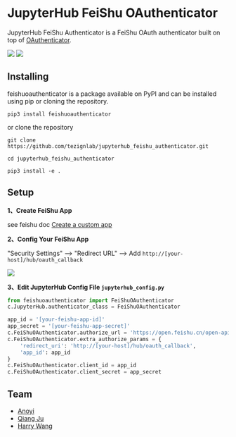 # JupyterHub FeiShu OAuthenticator
JupyterHub FeiShu Authenticator is a FeiShu OAuth authenticator built on top of [OAuthenticator](https://github.com/jupyterhub/oauthenticator).

![](https://img.shields.io/badge/python-3.6%2B-blue.svg) ![](https://img.shields.io/badge/PYPI-0.0.1-orange.svg)

## Installing

feishuoauthenticator is a package available on PyPI and can be installed using pip or cloning the repository.

```
pip3 install feishuoauthenticator
```

or clone the repository

```
git clone https://github.com/tezignlab/jupyterhub_feishu_authenticator.git

cd jupyterhub_feishu_authenticator

pip3 install -e .
```


## Setup

**1、Create FeiShu App**

see feishu doc [Create a custom app](https://open.feishu.cn/document/uQjL04CN/ukzM04SOzQjL5MDN)


**2、Config Your FeiShu App**

"Security Settings" --> "Redirect URL" --> Add `http://[your-host]/hub/oauth_callback`

![](https://user-images.githubusercontent.com/595772/114486465-f675f200-9bdb-11eb-87cf-49eb1a13e60f.png)


**3、Edit JupyterHub Config File `jupyterhub_config.py`**

```python
from feishuoauthenticator import FeiShuOAuthenticator
c.JupyterHub.authenticator_class = FeiShuOAuthenticator

app_id = '[your-feishu-app-id]'
app_secret = '[your-feishu-app-secret]'
c.FeiShuOAuthenticator.authorize_url = 'https://open.feishu.cn/open-apis/authen/v1/index'
c.FeiShuOAuthenticator.extra_authorize_params = {
    'redirect_uri': 'http://[your-host]/hub/oauth_callback',
    'app_id': app_id
}
c.FeiShuOAuthenticator.client_id = app_id
c.FeiShuOAuthenticator.client_secret = app_secret
```


## Team

- [Anoyi](https://anoyi.com)
- [Qiang Ju](https://github.com/F1And)
- [Harry Wang](http://harrywang.me/)

